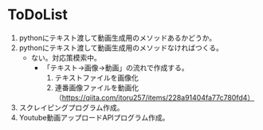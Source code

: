 # ToDoList

1. pythonにテキスト渡して動画生成用のメソッドあるかどうか。
  1. pythonにテキスト渡して動画生成用のメソッドなければつくる。
      - ない。対応策模索中。
        - 「テキスト→画像→動画」の流れで作成する。
          1. テキストファイルを画像化
          1. 連番画像ファイルを動画化（https://qiita.com/itoru257/items/228a91404fa77c780fd4）
1. スクレイピングプログラム作成。
1. Youtube動画アップロードAPIプログラム作成。
